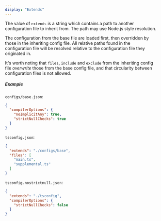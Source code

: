 ```yaml
---
display: "Extends"
---
```


The value of `extends` is a string which contains a path to another configuration file to inherit from. 
The path may use Node.js style resolution.

The configuration from the base file are loaded first, then overridden by those in the inheriting config file. All relative paths found in the configuration file will be resolved relative to the configuration file they originated in.

It's worth noting that `files`, `include` and `exclude` from the inheriting config file *overwrite* those from the 
base config file, and that circularity between configuration files is not allowed.

##### Example

`configs/base.json`:

```json
{
  "compilerOptions": {
    "noImplicitAny": true,
    "strictNullChecks": true
  }
}
```

`tsconfig.json`:

```json
{
  "extends": "./configs/base",
  "files": [
    "main.ts",
    "supplemental.ts"
  ]
}
```

`tsconfig.nostrictnull.json`:

```json
{
  "extends": "./tsconfig",
  "compilerOptions": {
    "strictNullChecks": false
  }
}
```
